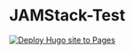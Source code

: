 # JAMStack-Test

[![Deploy Hugo site to Pages](https://github.com/simbus82/JAMStack-Test/actions/workflows/hugo.yml/badge.svg)](https://github.com/simbus82/JAMStack-Test/actions/workflows/hugo.yml)
